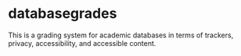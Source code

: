 # databasegrades
This is a grading system for academic databases in terms of trackers, privacy, accessibility, and accessible content.
